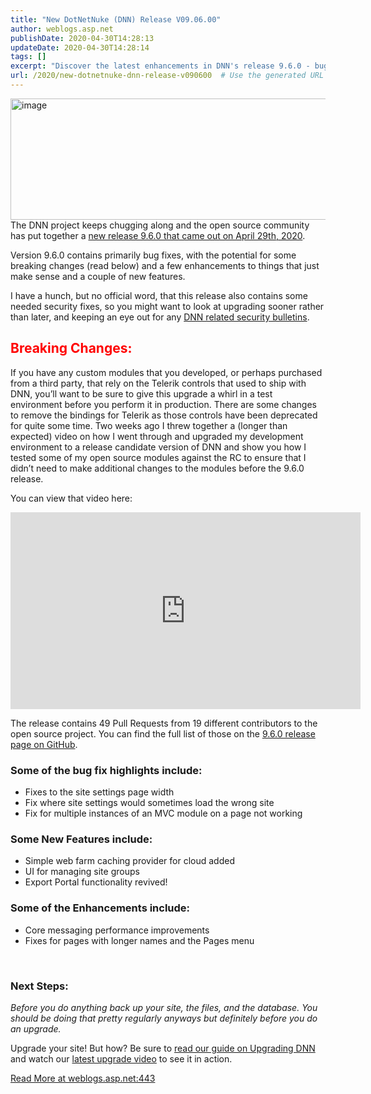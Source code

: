 ```yaml
---
title: "New DotNetNuke (DNN) Release V09.06.00"
author: weblogs.asp.net
publishDate: 2020-04-30T14:28:13
updateDate: 2020-04-30T14:28:14
tags: []
excerpt: "Discover the latest enhancements in DNN's release 9.6.0 - bug fixes, new features, and potential breaking changes. Upgrade now to benefit!"
url: /2020/new-dotnetnuke-dnn-release-v090600  # Use the generated URL with year
---
```

<p><a href="https://aspblogs.blob.core.windows.net/media/christoc/Open-Live-Writer/New-DNN-Release-V09.06.00_74DC/image_2.png"><img width="560" height="194" title="image" align="right" style="float: right; display: inline; background-image: none;" alt="image" src="https://aspblogs.blob.core.windows.net/media/christoc/Open-Live-Writer/New-DNN-Release-V09.06.00_74DC/image_thumb.png" border="0"></a>The DNN project keeps chugging along and the open source community has put together a <a href="https://github.com/dnnsoftware/Dnn.Platform/releases/tag/v9.6.0" target="_blank">new release 9.6.0 that came out on April 29th, 2020</a>.</p><p>Version 9.6.0 contains primarily bug fixes, with the potential for some breaking changes (read below) and a few enhancements to things that just make sense and a couple of new features.</p><p>I have a hunch, but no official word, that this release also contains some needed security fixes, so you might want to look at upgrading sooner rather than later, and keeping an eye out for any <a href="https://www.dnnsoftware.com/community/security/security-center" target="_blank">DNN related security bulletins</a>. </p><h2><font color="#ff0000">Breaking Changes: </font></h2><p>If you have any custom modules that you developed, or perhaps purchased from a third party, that rely on the Telerik controls that used to ship with DNN, you’ll want to be sure to give this upgrade a whirl in a test environment before you perform it in production. There are some changes to remove the bindings for Telerik as those controls have been deprecated for quite some time. Two weeks ago I threw together a (longer than expected) video on how I went through and upgraded my development environment to a release candidate version of DNN and show you how I tested some of my open source modules against the RC to ensure that I didn’t need to make additional changes to the modules before the 9.6.0 release.</p><p>You can view that video here:</p><p><iframe width="560" height="315" src="https://www.youtube.com/embed/2sTLJXCPv3U" frameborder="0" allowfullscreen="" allow="accelerometer; autoplay; encrypted-media; gyroscope; picture-in-picture"></iframe></p><p>The release contains 49 Pull Requests from 19 different contributors to the open source project. You can find the full list of those on the <a href="https://github.com/dnnsoftware/Dnn.Platform/releases/tag/v9.6.0" target="_blank">9.6.0 release page on GitHub</a>.</p><h3>Some of the bug fix highlights include: </h3><ul><li>Fixes to the site settings page width</li><li>Fix where site settings would sometimes load the wrong site</li><li>Fix for multiple instances of an MVC module on a page not working</li></ul><h3>Some New Features include:</h3><ul><li>Simple web farm caching provider for cloud added </li><li>UI for managing site groups</li><li>Export Portal functionality revived!</li></ul><h3>Some of the Enhancements include:</h3><ul><li>Core messaging performance improvements</li><li>Fixes for pages with longer names and the Pages menu</li></ul><p><br /></p><h3>Next Steps:</h3><p><em>Before you do anything back up your site, the files, and the database. You should be doing that pretty regularly anyways but definitely before you do an upgrade.</em></p><p>Upgrade your site! But how? Be sure to <a href="https://christoc.com/Tutorials/All-Tutorials/How-to-upgrade-DotNetNuke-or-DNN-Platform" target="_blank">read our guide on Upgrading DNN</a> and watch our <a href="https://www.youtube.com/watch?v=fNmVPRQZ6J4" target="_blank">latest upgrade video</a> to see it in action.</p> <a href="https://weblogs.asp.net:443/christoc/dnn960release">Read More at weblogs.asp.net:443</a>

